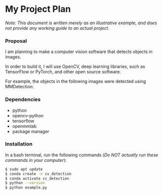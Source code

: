 
# My Project Plan

*Note: This document is written merely as an illustrative example, and does not provide any working guide to an actual project.*

### Proposal

I am planning to make a computer vision software that detects objects in images.

In order to build it, I will use OpenCV, deep learning libraries, such as TensorFlow or PyTorch, and other open source software.

For example, the objects in the following images were detected using MMDetection:

### Dependencies

- python
- opencv-python
- tensorflow
- openmmlab
- package manager

### Installation

In a bash terminal, run the following commands (*Do NOT actually run these commands in your computer*):

```bash
$ sudo apt update 
$ conda create -n cv_detection 
$ conda activate cv_detection 
$ python --version 
$ python example.py
